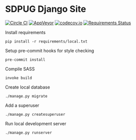 # SDPUG Django Site

[![Circle CI](https://circleci.com/gh/pythonsd/pythonsd-django/tree/master.svg?style=shield)](https://circleci.com/gh/pythonsd/pythonsd-django/tree/master)
[![AppVeyor](https://ci.appveyor.com/api/projects/status/6u1mssp3co57mi0g/branch/master?svg=true)](https://ci.appveyor.com/project/macro1/pythonsd-django/branch/master)
[![codecov.io](https://codecov.io/github/pythonsd/pythonsd-django/coverage.svg?branch=master)](https://codecov.io/github/pythonsd/pythonsd-django?branch=master)
[![Requirements Status](https://requires.io/github/pythonsd/pythonsd-django/requirements.svg?branch=master)](https://requires.io/github/pythonsd/pythonsd-django/requirements/?branch=master)

Install requirements
```shell
pip install -r requirements/local.txt
```

Setup pre-commit hooks for style checking
```shell
pre-commit install
```

Compile SASS
```shell
invoke build
```

Create local database
```shell
./manage.py migrate
```

Add a superuser
```shell
./manage.py createsuperuser
```

Run local development server
```shell
./manage.py runserver
```
